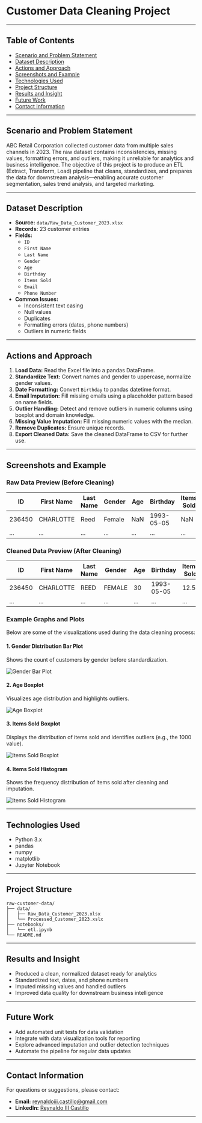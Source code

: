 # Customer Data Cleaning Project

---

## Table of Contents

- [Scenario and Problem Statement](#scenario-and-problem-statement)
- [Dataset Description](#dataset-description)
- [Actions and Approach](#actions-and-approach)
- [Screenshots and Example](#screenshots-and-example)
- [Technologies Used](#technologies-used)
- [Project Structure](#project-structure)
- [Results and Insight](#results-and-insight)
- [Future Work](#future-work)
- [Contact Information](#contact-information)

---

## Scenario and Problem Statement

ABC Retail Corporation collected customer data from multiple sales channels in 2023. The raw dataset contains inconsistencies, missing values, formatting errors, and outliers, making it unreliable for analytics and business intelligence. The objective of this project is to produce an ETL (Extract, Transform, Load) pipeline that cleans, standardizes, and prepares the data for downstream analysis—enabling accurate customer segmentation, sales trend analysis, and targeted marketing.

---

## Dataset Description

- **Source:** `data/Raw_Data_Customer_2023.xlsx`
- **Records:** 23 customer entries
- **Fields:**
  - `ID`
  - `First Name`
  - `Last Name`
  - `Gender`
  - `Age`
  - `Birthday`
  - `Items Sold`
  - `Email`
  - `Phone Number`
- **Common Issues:**
  - Inconsistent text casing
  - Null values
  - Duplicates
  - Formatting errors (dates, phone numbers)
  - Outliers in numeric fields

---

## Actions and Approach

1. **Load Data:** Read the Excel file into a pandas DataFrame.
2. **Standardize Text:** Convert names and gender to uppercase, normalize gender values.
3. **Date Formatting:** Convert `Birthday` to pandas datetime format.
4. **Email Imputation:** Fill missing emails using a placeholder pattern based on name fields.
5. **Outlier Handling:** Detect and remove outliers in numeric columns using boxplot and domain knowledge.
6. **Missing Value Imputation:** Fill missing numeric values with the median.
7. **Remove Duplicates:** Ensure unique records.
8. **Export Cleaned Data:** Save the cleaned DataFrame to CSV for further use.

---

## Screenshots and Example

### Raw Data Preview (Before Cleaning)

| ID     | First Name | Last Name | Gender | Age | Birthday   | Items Sold | Email | Phone          |
| ------ | ---------- | --------- | ------ | --- | ---------- | ---------- | ----- | -------------- |
| 236450 | CHARLOTTE  | Reed      | Female | NaN | 1993-05-05 | NaN        | NaN   | +63 9376154820 |
| ...    | ...        | ...       | ...    | ... | ...        | ...        | ...   | ...            |

### Cleaned Data Preview (After Cleaning)

| ID     | First Name | Last Name | Gender | Age | Birthday   | Items Sold | Email              | Phone          |
| ------ | ---------- | --------- | ------ | --- | ---------- | ---------- | ------------------ | -------------- |
| 236450 | CHARLOTTE  | REED      | FEMALE | 30  | 1993-05-05 | 12.5       | liam.g@example.com | +63 9376154820 |
| ...    | ...        | ...       | ...    | ... | ...        | ...        | ...                | ...            |

### Example Graphs and Plots

Below are some of the visualizations used during the data cleaning process:

#### 1. Gender Distribution Bar Plot

Shows the count of customers by gender before standardization.

![Gender Bar Plot](images/raw_gender_distribution_barplot.png)

#### 2. Age Boxplot

Visualizes age distribution and highlights outliers.

![Age Boxplot](images/raw_age_boxplot.png)

#### 3. Items Sold Boxplot

Displays the distribution of items sold and identifies outliers (e.g., the 1000 value).

![Items Sold Boxplot](images/raw_items_sold_boxplot.png)

#### 4. Items Sold Histogram

Shows the frequency distribution of items sold after cleaning and imputation.

![Items Sold Histogram](images/processed_items_sold_histogram.png)

---

## Technologies Used

- Python 3.x
- pandas
- numpy
- matplotlib
- Jupyter Notebook

---

## Project Structure

```
raw-customer-data/
├── data/
│   ├── Raw_Data_Customer_2023.xlsx
│   └── Processed_Customer_2023.xslx
├── notebooks/
│   └── etl.ipynb
└── README.md
```

---

## Results and Insight

- Produced a clean, normalized dataset ready for analytics
- Standardized text, dates, and phone numbers
- Imputed missing values and handled outliers
- Improved data quality for downstream business intelligence

---

## Future Work

- Add automated unit tests for data validation
- Integrate with data visualization tools for reporting
- Explore advanced imputation and outlier detection techniques
- Automate the pipeline for regular data updates

---

## Contact Information

For questions or suggestions, please contact:

- **Email:** reynaldoiii.castillo@gmail.com
- **LinkedIn:** [Reynaldo III Castillo](https://www.linkedin.com/in/reynaldo-iii-castillo-975120303)

---
